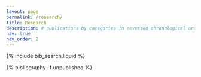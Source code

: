 ```yaml
---
layout: page
permalink: /research/
title: Research
description: # publications by categories in reversed chronological order. generated by jekyll-scholar.
nav: true
nav_order: 2
---
```


<!-- _pages/research.md -->

<!-- Bibsearch Feature -->
{% include bib_search.liquid %}

<div class="research">

{% bibliography -f unpublished %}

</div>
